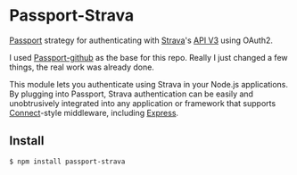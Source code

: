 # Passport-Strava

[Passport](https://github.com/jaredhanson/passport) strategy for authenticating
with [Strava](http://www.strava.com/)'s [API V3](http://strava.github.io/api/) using OAuth2.

I used [Passport-github](https://github.com/jaredhanson/passport-github/) as the base for this repo. Really I just changed a few things, the real work was already done.

This module lets you authenticate using Strava in your Node.js applications.
By plugging into Passport, Strava authentication can be easily and
unobtrusively integrated into any application or framework that supports
[Connect](http://www.senchalabs.org/connect/)-style middleware, including
[Express](http://expressjs.com/).


## Install
  
`$ npm install passport-strava`
